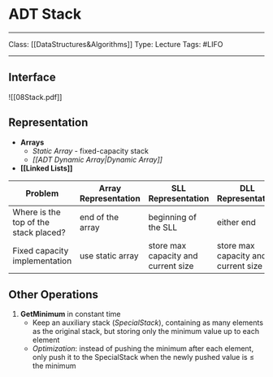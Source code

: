 # ADT Stack
___
Class: [[DataStructures&Algorithms]]
Type: Lecture
Tags: #LIFO 
___
## Interface
![[08Stack.pdf]]

## Representation
- **Arrays**
	- *Static Array* - fixed-capacity stack
	- *[[ADT Dynamic Array|Dynamic Array]]*  
- **[[Linked Lists]]**

| Problem                               | Array Representation | SLL Representation                  | DLL Representation                  |
| ------------------------------------- | -------------------- | ----------------------------------- | ----------------------------------- |
| Where is the top of the stack placed? | end of the array     | beginning of the SLL                | either end                          |
| Fixed capacity implementation         | use static array     | store max capacity and current size | store max capacity and current size |

## Other Operations
1. **GetMinimum** in constant time
	- Keep an auxiliary stack (*SpecialStack*), containing as many elements as the original stack, but storing only the minimum value up to each element
	- *Optimization*: instead of pushing the minimum after each element, only push it to the SpecialStack when the newly pushed value is $\leq$ the minimum